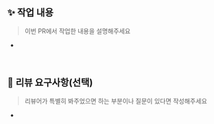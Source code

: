 ## ✨ 작업 내용

> 이번 PR에서 작업한 내용을 설명해주세요

-

<br> 

## 💫 리뷰 요구사항(선택)

> 리뷰어가 특별히 봐주었으면 하는 부분이나 질문이 있다면 작성해주세요

- 
